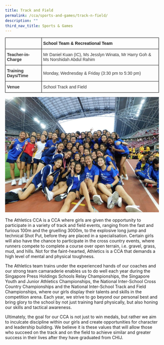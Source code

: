 ```yaml
---
title: Track and Field
permalink: /cca/sports-and-games/track-n-field/
description: ""
third_nav_title: Sports & Games
---
```

<style type="text/css">
.tg  {border-collapse:collapse;border-spacing:0;}
.tg td{border-color:black;border-style:solid;border-width:1px;font-family:Arial, sans-serif;font-size:14px;
  overflow:hidden;padding:10px 5px;word-break:normal;}
.tg th{border-color:black;border-style:solid;border-width:1px;font-family:Arial, sans-serif;font-size:14px;
  font-weight:normal;overflow:hidden;padding:10px 5px;word-break:normal;}
.tg .tg-pvk6{color:#333;text-align:left;vertical-align:middle}
.tg .tg-h0uh{color:#333;font-weight:bold;text-align:left;vertical-align:middle}
.tg .tg-0lax{text-align:left;vertical-align:top}
.tg .tg-osjb{color:#333;font-weight:bold;text-align:left;vertical-align:top}
</style>
<table class="tg">
<thead>
  <tr>
    <th class="tg-h0uh"></th>
    <th class="tg-0lax"><span style="font-weight:700;font-style:normal">School Team &amp; Recreational Team</span></th>
  </tr>
</thead>
<tbody>
  <tr>
    <td class="tg-osjb">Teacher-in-Charge</td>
    <td class="tg-pvk6"><span style="color:inherit;background-color:transparent">Mr Daniel Kuan (IC), Ms Jesslyn Winata, Mr Harry Goh &amp; Ms Norshidah Abdul Rahim</span><br></td>
  </tr>
  <tr>
    <td class="tg-osjb">Training Days/Time<br></td>
    <td class="tg-pvk6"><span style="color:inherit;background-color:transparent">Monday, Wednesday &amp; Friday  (3:30 pm to 5:30 pm)</span><br></td>
  </tr>
  <tr>
    <td class="tg-osjb">Venue</td>
    <td class="tg-pvk6"><span style="color:inherit;background-color:transparent">School Track and Field</span></td>
  </tr>
</tbody>
</table>

![](/images/Athletics%202.jpg)

The Athletics CCA is a CCA where girls are given the opportunity to participate in a variety of track and field events, ranging from the fast and furious 100m and the gruelling 3000m, to the explosive long jump and technical Shot Put, before they are placed in a specialisation. Certain girls will also have the chance to participate in the cross country events, where runners compete to complete a course over open terrain, i.e. gravel, grass, mud, and hills. Not for the faint-hearted, Athletics is a CCA that demands a high level of mental and physical toughness.

  

The Athletics team trains under the experienced hands of our coaches and our strong team camaraderie enables us to do well each year during the Singapore Press Holdings Schools Relay Championships, the Singapore Youth and Junior Athletics Championships, the National Inter-School Cross Country Championships and the National Inter-School Track and Field Championships, where our girls display their talents and skills in the competition arena. Each year, we strive to go beyond our personal best and bring glory to the school by not just training hard physically, but also honing our skills and tactical awareness.

  

Ultimately, the goal for our CCA is not just to win medals, but rather we aim to inculcate discipline within our girls and create opportunities for character and leadership building. We believe it is these values that will allow those who succeed on the track and on the field to achieve similar and greater success in their lives after they have graduated from CHIJ.